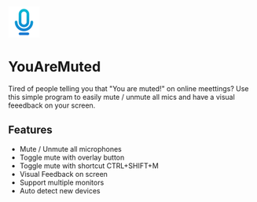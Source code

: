   ![Logo](/GlobalMicMute/Resources/microphone.png) 
 # YouAreMuted 
Tired of people telling you that "You are muted!" on online meettings? Use this simple program to easily mute / unmute all mics and have a visual feeedback on your screen.

## Features
* Mute / Unmute all microphones
* Toggle mute with overlay button
* Toggle mute with shortcut CTRL+SHIFT+M
* Visual Feedback on screen
* Support multiple monitors
* Auto detect new devices
